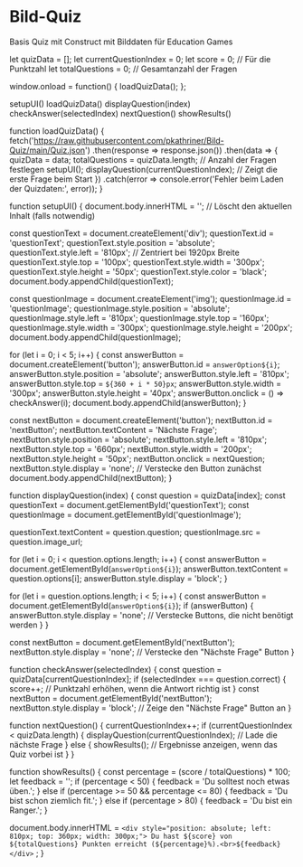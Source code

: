 # Bild-Quiz
Basis Quiz mit Construct mit Bilddaten für Education Games

let quizData = [];
let currentQuestionIndex = 0;
let score = 0;  // Für die Punktzahl
let totalQuestions = 0;  // Gesamtanzahl der Fragen

window.onload = function() {
  loadQuizData();
};


setupUI()
loadQuizData()
displayQuestion(index)
checkAnswer(selectedIndex)
nextQuestion()
showResults()



function loadQuizData() {
  fetch('https://raw.githubusercontent.com/pkathriner/Bild-Quiz/main/Quiz.json')
    .then(response => response.json())
    .then(data => {
      quizData = data;
      totalQuestions = quizData.length;  // Anzahl der Fragen festlegen
      setupUI();
      displayQuestion(currentQuestionIndex);  // Zeigt die erste Frage beim Start
    })
    .catch(error => console.error('Fehler beim Laden der Quizdaten:', error));
}

function setupUI() {
  document.body.innerHTML = '';  // Löscht den aktuellen Inhalt (falls notwendig)
  
  const questionText = document.createElement('div');
  questionText.id = 'questionText';
  questionText.style.position = 'absolute';
  questionText.style.left = '810px';  // Zentriert bei 1920px Breite
  questionText.style.top = '100px';
  questionText.style.width = '300px';
  questionText.style.height = '50px';
  questionText.style.color = 'black';
  document.body.appendChild(questionText);
  
  const questionImage = document.createElement('img');
  questionImage.id = 'questionImage';
  questionImage.style.position = 'absolute';
  questionImage.style.left = '810px';
  questionImage.style.top = '160px';
  questionImage.style.width = '300px';
  questionImage.style.height = '200px';
  document.body.appendChild(questionImage);

  for (let i = 0; i < 5; i++) {
    const answerButton = document.createElement('button');
    answerButton.id = `answerOption${i}`;
    answerButton.style.position = 'absolute';
    answerButton.style.left = '810px';
    answerButton.style.top = `${360 + i * 50}px`;
    answerButton.style.width = '300px';
    answerButton.style.height = '40px';
    answerButton.onclick = () => checkAnswer(i);
    document.body.appendChild(answerButton);
  }

  const nextButton = document.createElement('button');
  nextButton.id = 'nextButton';
  nextButton.textContent = 'Nächste Frage';
  nextButton.style.position = 'absolute';
  nextButton.style.left = '810px';
  nextButton.style.top = '660px';
  nextButton.style.width = '200px';
  nextButton.style.height = '50px';
  nextButton.onclick = nextQuestion;
  nextButton.style.display = 'none';  // Verstecke den Button zunächst
  document.body.appendChild(nextButton);
}

function displayQuestion(index) {
  const question = quizData[index];
  const questionText = document.getElementById('questionText');
  const questionImage = document.getElementById('questionImage');

  questionText.textContent = question.question;
  questionImage.src = question.image_url;

  for (let i = 0; i < question.options.length; i++) {
    const answerButton = document.getElementById(`answerOption${i}`);
    answerButton.textContent = question.options[i];
    answerButton.style.display = 'block';
  }

  for (let i = question.options.length; i < 5; i++) {
const answerButton = document.getElementById(`answerOption${i}`);
if (answerButton) {
answerButton.style.display = 'none'; // Verstecke Buttons, die nicht benötigt werden
}
}

const nextButton = document.getElementById('nextButton');
nextButton.style.display = 'none'; // Verstecke den "Nächste Frage" Button
}

function checkAnswer(selectedIndex) {
const question = quizData[currentQuestionIndex];
if (selectedIndex === question.correct) {
score++; // Punktzahl erhöhen, wenn die Antwort richtig ist
}
const nextButton = document.getElementById('nextButton');
nextButton.style.display = 'block'; // Zeige den "Nächste Frage" Button an
}

function nextQuestion() {
currentQuestionIndex++;
if (currentQuestionIndex < quizData.length) {
displayQuestion(currentQuestionIndex); // Lade die nächste Frage
} else {
showResults(); // Ergebnisse anzeigen, wenn das Quiz vorbei ist
}
}

function showResults() {
const percentage = (score / totalQuestions) * 100;
let feedback = '';
if (percentage < 50) {
feedback = 'Du solltest noch etwas üben.';
} else if (percentage >= 50 && percentage <= 80) {
feedback = 'Du bist schon ziemlich fit.';
} else if (percentage > 80) {
feedback = 'Du bist ein Ranger.';
}

document.body.innerHTML = `<div style="position: absolute; left: 810px; top: 360px; width: 300px;"> Du hast ${score} von ${totalQuestions} Punkten erreicht (${percentage}%).<br>${feedback} </div>` ;
}


